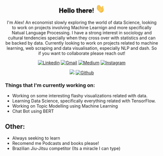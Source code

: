 
<div align="center">
<h2> 𝐇𝐞𝐥𝐥𝐨 𝐭𝐡𝐞𝐫𝐞!  <img src="https://github.com/ABSphreak/ABSphreak/blob/master/gifs/Hi.gif" width="30px"></h2> 

</div>

<div align="center" width="50">

<!--Introduction -->
I'm Alex! An economist slowly exploring the world of data Science, looking to work on projects involving Machine Learnign and more specifically Natual Language Processing. I have a strong interest in sociology and cultural tendencies specially when they cross over with statistics and can be backed by data.
Currently looking to work on projects related to machine learning, web scraping and data visualisation, especially NLP and dash. So if you want to collaborate please reach out!


<!-- Your badges -->
[![Linkedin](https://img.shields.io/badge/-AlexJurado-blue?style=flat&logo=Linkedin&logoColor=white)](https://www.linkedin.com/in/alexjuradogoni/)
[![Gmail](https://img.shields.io/badge/-AlexJurado-c14438?style=flat&logo=Gmail&logoColor=white)](mailto:alexjuradogoni@gmail.com)
[![Medium](https://img.shields.io/badge/-@alexjurdao-black?style=flat&logo=Medium&logoColor=white)](https://alex-jurado.medium.com/)
[![Instagram](https://img.shields.io/badge/-stereo_alex-c13584?style=flat&labelColor=c13584&logo=instagram&logoColor=white)](https://www.instagram.com/stereo_alex/)


<!-- Profile View Count and GitStats -->
![](https://komarev.com/ghpvc/?username=Stereo-Alex&style=flat)
[![Github](https://img.shields.io/badge/-StereoAlex-black?style=flat&labelColor=black&logo=github&logoColor=white)](https://gitstats.me/Stereo-Alex)

<div align="left" width="50">

### Things that I'm currently working on: 
* Working on some interesting flashy visualizations related with data.
* Learning Data Science, specifically everything related with TensorFlow.
* Working on Topic Modelling using Machine Learning 
* Chat Bot using BERT

## Other:
* Always seeking to learn
* Recomend me Podcasts and books please! 
* Brazilian Jiu-Jitsu competitor (Its a miracle I can type)
